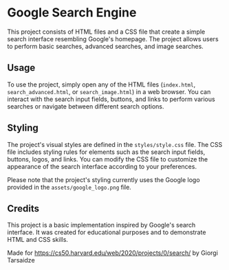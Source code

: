 # Google Search Engine

This project consists of HTML files and a CSS file that create a simple search interface resembling Google's homepage. The project allows users to perform basic searches, advanced searches, and image searches.

## Usage

To use the project, simply open any of the HTML files (`index.html`, `search_advanced.html`, or `search_image.html`) in a web browser. You can interact with the search input fields, buttons, and links to perform various searches or navigate between different search options.

## Styling

The project's visual styles are defined in the `styles/style.css` file. The CSS file includes styling rules for elements such as the search input fields, buttons, logos, and links. You can modify the CSS file to customize the appearance of the search interface according to your preferences.

Please note that the project's styling currently uses the Google logo provided in the `assets/google_logo.png` file.

## Credits

This project is a basic implementation inspired by Google's search interface. It was created for educational purposes and to demonstrate HTML and CSS skills.

Made for https://cs50.harvard.edu/web/2020/projects/0/search/ by Giorgi Tarsaidze
